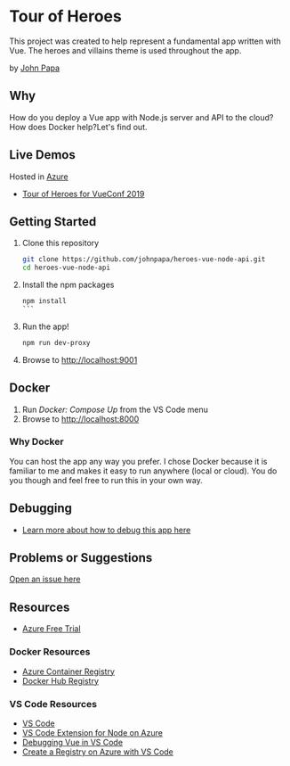 # Tour of Heroes

This project was created to help represent a fundamental app written with Vue. The heroes and villains theme is used throughout the app.

by [John Papa](http://twitter.com/john_papa)

## Why

How do you deploy a Vue app with Node.js server and API to the cloud? How does Docker help?Let's find out.

## Live Demos

Hosted in [Azure](https://azure.microsoft.com/en-us/free/?wt.mc_id=heroesvuenodeapi-github-jopapa)

- [Tour of Heroes for VueConf 2019](https://papa-vueconf2019.azurewebsites.net)

## Getting Started

1. Clone this repository

   ```bash
   git clone https://github.com/johnpapa/heroes-vue-node-api.git
   cd heroes-vue-node-api
   ```

1. Install the npm packages

   ````bash
   npm install
   ```

1. Run the app!

   ```bash
   npm run dev-proxy
   ```

1. Browse to <http://localhost:9001>

## Docker

1. Run _Docker: Compose Up_ from the VS Code menu
1. Browse to <http://localhost:8000>

### Why Docker

You can host the app any way you prefer. I chose Docker because it is familiar to me and makes it easy to run anywhere (local or cloud). You do you though and feel free to run this in your own way.

## Debugging

- [Learn more about how to debug this app here](/DEBUG.md)

## Problems or Suggestions

[Open an issue here](/issues)

## Resources

- [Azure Free Trial](https://azure.microsoft.com/en-us/free/?wt.mc_id=heroesvuenodeapi-github-jopapa)

### Docker Resources

- [Azure Container Registry](https://docs.microsoft.com/en-us/azure/container-registry/?wt.mc_id=heroesvuenodeapi-github-jopapa)
- [Docker Hub Registry](https://hub.docker.com/)

### VS Code Resources

- [VS Code](https://code.visualstudio.com?wt.mc_id=heroesvuenodeapi-github-jopapa)
- [VS Code Extension for Node on Azure](https://marketplace.visualstudio.com/items?itemName=ms-vscode.vscode-node-azure-pack&WT.mc_id=heroesvuenodeapi-github-jopapa)
- [Debugging Vue in VS Code](https://code.visualstudio.com/docs/nodejs/vuejs-tutorial?wt.mc_id=heroesvuenodeapi-github-jopapa)
- [Create a Registry on Azure with VS Code](https://code.visualstudio.com/tutorials/docker-extension/create-registry?wt.mc_id=heroesvuenodeapi-github-jopapa)
